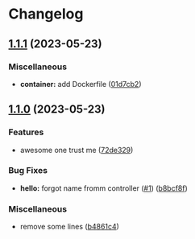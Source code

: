 # Changelog

## [1.1.1](https://github.com/vmonjaret/release-please/compare/v1.1.0...v1.1.1) (2023-05-23)


### Miscellaneous

* **container:** add Dockerfile ([01d7cb2](https://github.com/vmonjaret/release-please/commit/01d7cb265e7e211bc071675cd3d815176de08d0b))

## [1.1.0](https://github.com/vmonjaret/release-please/compare/v1.0.0...v1.1.0) (2023-05-23)


### Features

* awesome one trust me ([72de329](https://github.com/vmonjaret/release-please/commit/72de3290e80839e5429692868175d5620b97b133))


### Bug Fixes

* **hello:** forgot name fromm controller ([#1](https://github.com/vmonjaret/release-please/issues/1)) ([b8bcf8f](https://github.com/vmonjaret/release-please/commit/b8bcf8f7bdbadc7a4241f8691ddb54d2eb93a31a))


### Miscellaneous

* remove some lines ([b4861c4](https://github.com/vmonjaret/release-please/commit/b4861c4ff759aa27a0f68f3e6c3e0ac5b215e22a))
